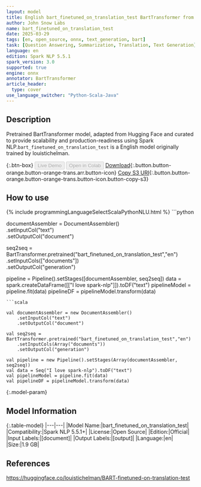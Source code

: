```yaml
---
layout: model
title: English bart_finetuned_on_translation_test BartTransformer from louistichelman
author: John Snow Labs
name: bart_finetuned_on_translation_test
date: 2025-03-29
tags: [en, open_source, onnx, text_generation, bart]
task: [Question Answering, Summarization, Translation, Text Generation]
language: en
edition: Spark NLP 5.5.1
spark_version: 3.0
supported: true
engine: onnx
annotator: BartTransformer
article_header:
  type: cover
use_language_switcher: "Python-Scala-Java"
---
```


## Description

Pretrained BartTransformer model, adapted from Hugging Face and curated to provide scalability and production-readiness using Spark NLP.`bart_finetuned_on_translation_test` is a English model originally trained by louistichelman.

{:.btn-box}
<button class="button button-orange" disabled>Live Demo</button>
<button class="button button-orange" disabled>Open in Colab</button>
[Download](https://s3.amazonaws.com/auxdata.johnsnowlabs.com/public/models/bart_finetuned_on_translation_test_en_5.5.1_3.0_1743224859674.zip){:.button.button-orange.button-orange-trans.arr.button-icon}
[Copy S3 URI](s3://auxdata.johnsnowlabs.com/public/models/bart_finetuned_on_translation_test_en_5.5.1_3.0_1743224859674.zip){:.button.button-orange.button-orange-trans.button-icon.button-copy-s3}

## How to use



<div class="tabs-box" markdown="1">
{% include programmingLanguageSelectScalaPythonNLU.html %}
```python
 
documentAssembler = DocumentAssembler() \
      .setInputCol("text") \
      .setOutputCol("document")

seq2seq = BartTransformer.pretrained("bart_finetuned_on_translation_test","en") \
      .setInputCols(["documents"]) \
      .setOutputCol("generation")       
        
pipeline = Pipeline().setStages([documentAssembler, seq2seq])
data = spark.createDataFrame([["I love spark-nlp"]]).toDF("text")
pipelineModel = pipeline.fit(data)
pipelineDF = pipelineModel.transform(data)

```
```scala

val documentAssembler = new DocumentAssembler() 
    .setInputCol("text") 
    .setOutputCol("document")
    
val seq2seq = BartTransformer.pretrained("bart_finetuned_on_translation_test","en") 
    .setInputCols(Array("documents")) 
    .setOutputCol("generation")

val pipeline = new Pipeline().setStages(Array(documentAssembler, seq2seq))
val data = Seq("I love spark-nlp").toDF("text")
val pipelineModel = pipeline.fit(data)
val pipelineDF = pipelineModel.transform(data)

```
</div>

{:.model-param}
## Model Information

{:.table-model}
|---|---|
|Model Name:|bart_finetuned_on_translation_test|
|Compatibility:|Spark NLP 5.5.1+|
|License:|Open Source|
|Edition:|Official|
|Input Labels:|[document]|
|Output Labels:|[output]|
|Language:|en|
|Size:|1.9 GB|

## References

https://huggingface.co/louistichelman/BART-finetuned-on-translation-test